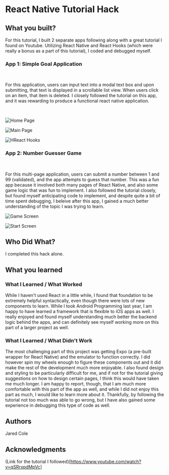 # React Native Tutorial Hack


## What you built? 

For this tutorial, I built 2 separate apps following along with a great tutorial I found on Youtube. Utilizing React Native and React Hooks (which were really a bonus as a part of this tutorial), I coded and debugged myself.
<br />

### App 1: Simple Goal Application 
<br />

For this application, users can input text into a modal text box and upon submitting, that text is displayed in a scrollable list view. When users click on an item, that item is deleted. I closely followed the tutorial on this app, and it was rewarding to produce a functional react native application.

<br />

![Home Page](/hacktivity-1\img\Home-page-goal-app.PNG)
<br />

![Main Page](/hacktivity-1\img\Main-page-goal-app.PNG)
<br />

![HReact Hooks](/hacktivity-1\img\react-hooks.PNG)
<br />

### App 2: Number Guesser Game
<br />

For this multi-page application, users can submit a number between 1 and 99 (validated), and the app attempts to guess that number. This was a fun app because it involved both many pages of React Native, and also some game logic that was fun to implement. I also followed the tutorial closely, but found myself anticipating code to implement, and despite quite a bit of time spent debugging, I beleive after this app, I gained a much better understanding of the topic I was trying to learn.
<br />

![Game Screen](hacktivity-2\img\GameScreen.PNG)
<br />

![Start Screen](hacktivity-2\img\StartScreen.PNG)
<br />


## Who Did What?

I completed this hack alone.

## What you learned

### What I Learned / What Worked

While I haven't used React in a little while, I found that foundation to be extremely helpful syntactically, even though there were lots of new components to learn. While I took Android Programming last year, I am happy to have learned a framework that is flexible to iOS apps as well. I really enjoyed and found myself understanding much better the backend logic behind the apps, and can definitely see myself working more on this part of a larger project as well.

### What I Learned / What Didn't Work

The most challenging part of this project was getting Expo (a pre-built wrapper for React Native) and the emulator to function correctly. I did however spin my wheels enough to figure these components out and it did make the rest of the development much more enjoyable. I also found design and styling to be particularly difficult for me, and if not for the tutorial giving suggestions on how to design certain pages, I think this would have taken me much longer. I am happy to report, though, that I am much more comfortable with this part of the app as well, and while I did not enjoy this part as much, I would like to learn more about it. Thankfully, by following the tutorial not too much was able to go wrong, but I have also gained some experience in debugging this type of code as well.

## Authors

Jared Cole

## Acknowledgments

(Link for the tutorial I followed)[https://www.youtube.com/watch?v=qSRrxpdMpVc]
